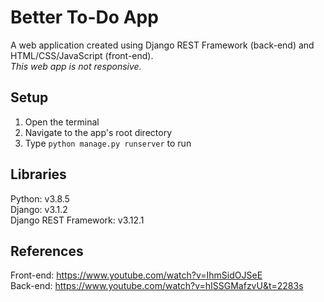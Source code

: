 # Better To-Do App
A web application created using Django REST Framework (back-end) and HTML/CSS/JavaScript (front-end).  
*This web app is not responsive.*

## Setup
1. Open the terminal
1. Navigate to the app's root directory
1. Type `python manage.py runserver` to run

## Libraries
Python: v3.8.5  
Django: v3.1.2  
Django REST Framework: v3.12.1

## References
Front-end: https://www.youtube.com/watch?v=IhmSidOJSeE  
Back-end: https://www.youtube.com/watch?v=hISSGMafzvU&t=2283s
